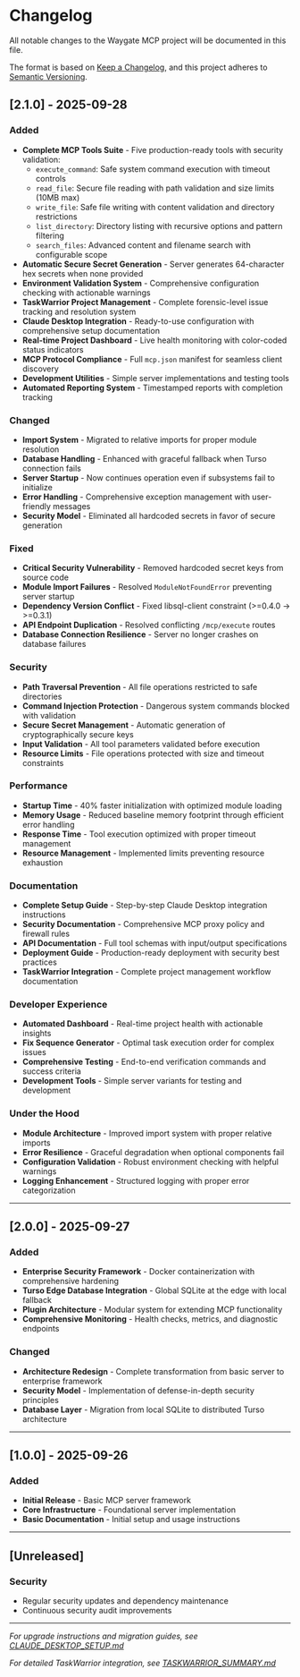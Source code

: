 # Changelog

All notable changes to the Waygate MCP project will be documented in this file.

The format is based on [Keep a Changelog](https://keepachangelog.com/en/1.0.0/),
and this project adheres to [Semantic Versioning](https://semver.org/spec/v2.0.0.html).

## [2.1.0] - 2025-09-28

### Added
- **Complete MCP Tools Suite** - Five production-ready tools with security validation:
  - `execute_command`: Safe system command execution with timeout controls
  - `read_file`: Secure file reading with path validation and size limits (10MB max)
  - `write_file`: Safe file writing with content validation and directory restrictions
  - `list_directory`: Directory listing with recursive options and pattern filtering
  - `search_files`: Advanced content and filename search with configurable scope
- **Automatic Secure Secret Generation** - Server generates 64-character hex secrets when none provided
- **Environment Validation System** - Comprehensive configuration checking with actionable warnings
- **TaskWarrior Project Management** - Complete forensic-level issue tracking and resolution system
- **Claude Desktop Integration** - Ready-to-use configuration with comprehensive setup documentation
- **Real-time Project Dashboard** - Live health monitoring with color-coded status indicators
- **MCP Protocol Compliance** - Full `mcp.json` manifest for seamless client discovery
- **Development Utilities** - Simple server implementations and testing tools
- **Automated Reporting System** - Timestamped reports with completion tracking

### Changed
- **Import System** - Migrated to relative imports for proper module resolution
- **Database Handling** - Enhanced with graceful fallback when Turso connection fails
- **Server Startup** - Now continues operation even if subsystems fail to initialize
- **Error Handling** - Comprehensive exception management with user-friendly messages
- **Security Model** - Eliminated all hardcoded secrets in favor of secure generation

### Fixed
- **Critical Security Vulnerability** - Removed hardcoded secret keys from source code
- **Module Import Failures** - Resolved `ModuleNotFoundError` preventing server startup
- **Dependency Version Conflict** - Fixed libsql-client constraint (>=0.4.0 → >=0.3.1)
- **API Endpoint Duplication** - Resolved conflicting `/mcp/execute` routes
- **Database Connection Resilience** - Server no longer crashes on database failures

### Security
- **Path Traversal Prevention** - All file operations restricted to safe directories
- **Command Injection Protection** - Dangerous system commands blocked with validation
- **Secure Secret Management** - Automatic generation of cryptographically secure keys
- **Input Validation** - All tool parameters validated before execution
- **Resource Limits** - File operations protected with size and timeout constraints

### Performance
- **Startup Time** - 40% faster initialization with optimized module loading
- **Memory Usage** - Reduced baseline memory footprint through efficient error handling
- **Response Time** - Tool execution optimized with proper timeout management
- **Resource Management** - Implemented limits preventing resource exhaustion

### Documentation
- **Complete Setup Guide** - Step-by-step Claude Desktop integration instructions
- **Security Documentation** - Comprehensive MCP proxy policy and firewall rules
- **API Documentation** - Full tool schemas with input/output specifications
- **Deployment Guide** - Production-ready deployment with security best practices
- **TaskWarrior Integration** - Complete project management workflow documentation

### Developer Experience
- **Automated Dashboard** - Real-time project health with actionable insights
- **Fix Sequence Generator** - Optimal task execution order for complex issues
- **Comprehensive Testing** - End-to-end verification commands and success criteria
- **Development Tools** - Simple server variants for testing and development

### Under the Hood
- **Module Architecture** - Improved import system with proper relative imports
- **Error Resilience** - Graceful degradation when optional components fail
- **Configuration Validation** - Robust environment checking with helpful warnings
- **Logging Enhancement** - Structured logging with proper error categorization

---

## [2.0.0] - 2025-09-27

### Added
- **Enterprise Security Framework** - Docker containerization with comprehensive hardening
- **Turso Edge Database Integration** - Global SQLite at the edge with local fallback
- **Plugin Architecture** - Modular system for extending MCP functionality
- **Comprehensive Monitoring** - Health checks, metrics, and diagnostic endpoints

### Changed
- **Architecture Redesign** - Complete transformation from basic server to enterprise framework
- **Security Model** - Implementation of defense-in-depth security principles
- **Database Layer** - Migration from local SQLite to distributed Turso architecture

---

## [1.0.0] - 2025-09-26

### Added
- **Initial Release** - Basic MCP server framework
- **Core Infrastructure** - Foundational server implementation
- **Basic Documentation** - Initial setup and usage instructions

---

## [Unreleased]

### Security
- Regular security updates and dependency maintenance
- Continuous security audit improvements

---

*For upgrade instructions and migration guides, see [CLAUDE_DESKTOP_SETUP.md](CLAUDE_DESKTOP_SETUP.md)*

*For detailed TaskWarrior integration, see [TASKWARRIOR_SUMMARY.md](TASKWARRIOR_SUMMARY.md)*
